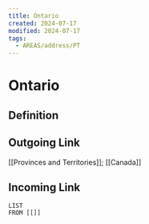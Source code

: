 ```yaml
---
title: Ontario
created: 2024-07-17
modified: 2024-07-17
tags:
  - AREAS/address/PT
---
```

# Ontario
## Definition

## Outgoing Link
[[Provinces and Territories]]; [[Canada]]
## Incoming Link
```dataview
LIST
FROM [[]]
```

